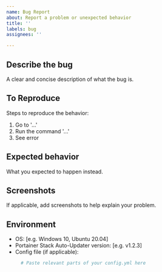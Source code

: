 ```yaml
---
name: Bug Report
about: Report a problem or unexpected behavior
title: ''
labels: bug
assignees: ''

---
```


## Describe the bug

A clear and concise description of what the bug is.

## To Reproduce

Steps to reproduce the behavior:

1. Go to '...'
2. Run the command '...'
3. See error

## Expected behavior

What you expected to happen instead.

## Screenshots

If applicable, add screenshots to help explain your problem.

## Environment

- OS: [e.g. Windows 10, Ubuntu 20.04]
- Portainer Stack Auto-Updater version: [e.g. v1.2.3]
- Config file (if applicable):  
  ```yaml
    # Paste relevant parts of your config.yml here
  ```